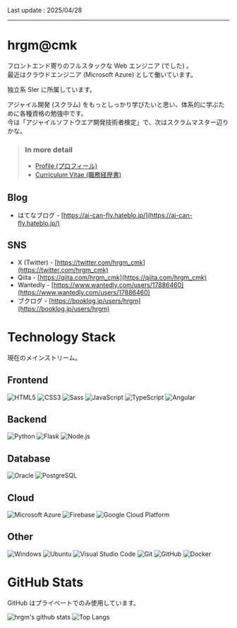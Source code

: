 Last update : 2025/04/28

---

# hrgm@cmk

フロントエンド寄りのフルスタックな Web エンジニア (でした) 。  
最近はクラウドエンジニア (Microsoft Azure) として働いています。

独立系 SIer に所属しています。

アジャイル開発 (スクラム) をもっとしっかり学びたいと思い、体系的に学ぶために各種資格の勉強中です。  
今は「アジャイルソフトウエア開発技術者検定」で、次はスクラムマスター辺りかな。

> ### In more detail
>
> - [Profile (プロフィール)](https://github.com/hrgm/hrgm/tree/master/profile)
> - [Curriculum Vitae (職務経歴書)](https://github.com/hrgm/hrgm/tree/master/cv)

## Blog

- はてなブログ - [https://ai-can-fly.hateblo.jp/](https://ai-can-fly.hateblo.jp/)

## SNS

- X (Twitter) - [https://twitter.com/hrgm_cmk](https://twitter.com/hrgm_cmk)
- Qiita - [https://qiita.com/hrgm_cmk](https://qiita.com/hrgm_cmk)
- Wantedly - [https://www.wantedly.com/users/17886460](https://www.wantedly.com/users/17886460)
- ブクログ - [https://booklog.jp/users/hrgm](https://booklog.jp/users/hrgm)

# Technology Stack

現在のメインストリーム。

## Frontend

![HTML5](https://img.shields.io/badge/-HTML5-E34F26?logo=HTML5&logoColor=fff)
![CSS3](https://img.shields.io/badge/-CSS3-1572B6?logo=CSS3&logoColor=fff)
![Sass](https://img.shields.io/badge/-Sass-CC6699?logo=Sass&logoColor=fff)
![JavaScript](https://img.shields.io/badge/-JavaScript-F7DF1E?logo=JavaScript&logoColor=000)
![TypeScript](https://img.shields.io/badge/-TypeScript-3178C6?logo=TypeScript&logoColor=fff)
![Angular](https://img.shields.io/badge/-Angular-DD0031?logo=Angular&logoColor=fff)

## Backend

![Python](https://img.shields.io/badge/-Python-3776AB?logo=Python&logoColor=fff)
![Flask](https://img.shields.io/badge/-Flask-000?logo=Flask&logoColor=fff)
![Node.js](https://img.shields.io/badge/-Node.js-339933?logo=Node.js&logoColor=fff)

## Database

![Oracle](https://img.shields.io/badge/-Oracle-F80000?logo=Oracle&logoColor=fff)
![PostgreSQL](https://img.shields.io/badge/-PostgreSQL-336791?logo=PostgreSQL&logoColor=fff)

## Cloud

![Microsoft Azure](https://img.shields.io/badge/-Microsoft_Azure-33B2EB?logo=Microsoft_Azure&logoColor=fff)
![Firebase](https://img.shields.io/badge/-Firebase-DD2C00?logo=Firebase&logoColor=fff)
![Google Cloud Platform](https://img.shields.io/badge/-Google_Cloud_Platform-4285F4?logo=Google-Cloud&logoColor=fff)

## Other

![Windows](https://img.shields.io/badge/-Windows-0078D6?logo=Windows&logoColor=fff)
![Ubuntu](https://img.shields.io/badge/-Ubuntu-E95420?logo=Ubuntu&logoColor=fff)
![Visual Studio Code](https://img.shields.io/badge/-Visual_Studio_Code-007ACC?logo=Visual-Studio-Code&logoColor=fff)
![Git](https://img.shields.io/badge/-Git-F05032?logo=Git&logoColor=fff)
![GitHub](https://img.shields.io/badge/-GitHub-181717?logo=GitHub&logoColor=fff)
![Docker](https://img.shields.io/badge/-Docker-1D63ED?logo=Docker&logoColor=fff)

# GitHub Stats

GitHub はプライベートでのみ使用しています。

![hrgm's github stats](https://github-readme-stats.vercel.app/api?username=hrgm&count_private=true&show_icons=true)
![Top Langs](https://github-readme-stats.vercel.app/api/top-langs/?username=hrgm&langs_count=10&layout=compact)
